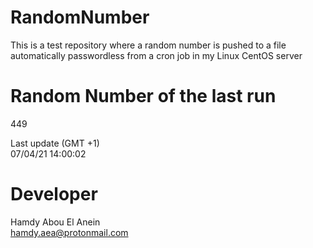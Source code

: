 # RandomNumber    
This is a test repository where a random number is pushed to a file automatically passwordless from a cron job in my Linux CentOS server    
# Random Number of the last run   
449
      
Last update (GMT +1)    
07/04/21 14:00:02
# Developer    
Hamdy Abou El Anein   
hamdy.aea@protonmail.com
